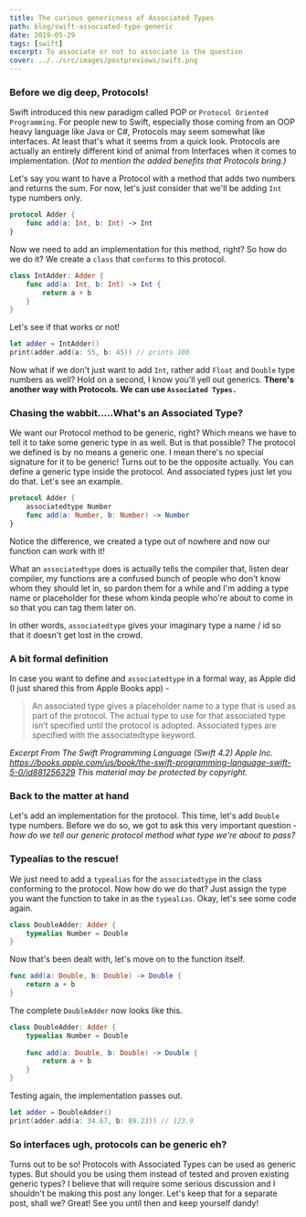 ```yaml
---
title: The curious genericness of Associated Types
path: blog/swift-associated-type-generic
date: 2019-05-29
tags: [swift]
excerpt: To associate or not to associate is the question 
cover: ../../src/images/postpreviews/swift.png
---
```


### Before we dig deep, Protocols!
Swift introduced this new paradigm called POP or `Protocol Oriented Programming`. For people new to Swift, especially those coming from an OOP heavy language like Java or C#, Protocols may seem somewhat like interfaces. At least that's what it seems from a quick look. Protocols are actually an entirely different kind of animal from Interfaces when it comes to implementation. (*Not to mention the added benefits that Protocols bring.)*

Let's say you want to have a Protocol with a method that adds two numbers and returns the sum. For now, let's just consider that we'll be adding `Int` type numbers only.

```swift
protocol Adder {
    func add(a: Int, b: Int) -> Int
} 
```
 
Now we need to add an implementation for this method, right? So how do we do it? We create a `class` that `conforms` to this protocol.

```swift
class IntAdder: Adder {
    func add(a: Int, b: Int) -> Int {
        return a + b
    }
}
```

Let's see if that works or not!
```swift
let adder = IntAdder()
print(adder.add(a: 55, b: 45)) // prints 100
```

Now what if we don't just want to add `Int`, rather add `Float` and `Double` type numbers as well? Hold on a second, I know you'll yell out generics. **There's another way with Protocols. We can use `Associated Types.`**

### Chasing the wabbit.....What's an Associated Type?
We want our Protocol method to be generic, right? Which means we have to tell it to take some generic type in as well. But is that possible? The protocol we defined is by no means a generic one. I mean there's no special signature for it to be generic! Turns out to be the opposite actually. You can define a generic type inside the protocol. And associated types just let you do that. Let's see an example.

```swift
protocol Adder {
    associatedtype Number
    func add(a: Number, b: Number) -> Number
}
```

Notice the difference, we created a type out of nowhere and now our function can work with it!

What an `associatedtype` does is actually tells the compiler that, listen dear compiler, my functions are a confused bunch of people who don't know whom they should let in, so pardon them for a while and I'm adding a type name or placeholder for these whom kinda people who're about to come in so that you can tag them later on. 

In other words, `associatedtype` gives your imaginary type a name / id so that it doesn't get lost in the crowd.

### A bit formal definition

In case you want to define and `associatedtype` in a formal way, as Apple did (I just shared this from Apple Books app) - 

> An associated type gives a placeholder name to a type that is used as part of the protocol. The actual type to use for that associated type isn’t specified until the protocol is adopted. Associated types are specified with the associatedtype keyword.

*Excerpt From*
*The Swift Programming Language (Swift 4.2)*
*Apple Inc.*
*https://books.apple.com/us/book/the-swift-programming-language-swift-5-0/id881256329*
*This material may be protected by copyright.*

### Back to the matter at hand
Let's add an implementation for the protocol. This time, let's add `Double` type numbers. Before we do so, we got to ask this very important question - *how do we tell our generic protocol method what type we're about to pass?*

### Typealias to the rescue!
We just need to add a `typealias` for the `associatedtype` in the class conforming to the protocol. Now how do we do that? Just assign the type you want the function to take in as the `typealias`. Okay, let's see some code again.

```swift
class DoubleAdder: Adder {
    typealias Number = Double
}
```

Now that's been dealt with, let's move on to the function itself.

```swift
func add(a: Double, b: Double) -> Double {
    return a + b
}
```

The complete `DoubleAdder` now looks like this.
```swift
class DoubleAdder: Adder {
    typealias Number = Double
    
    func add(a: Double, b: Double) -> Double {
        return a + b
    }
}
```

Testing again, the implementation passes out.
```swift
let adder = DoubleAdder()
print(adder.add(a: 34.67, b: 89.23)) // 123.9
```

### So interfaces ugh, protocols can be generic eh?
Turns out to be so! Protocols with Associated Types can be used as generic types. But should you be using them instead of tested and proven existing generic types? I believe that will require some serious discussion and I shouldn't be making this post any longer. Let's keep that for a separate post, shall we? Great! See you until then and keep yourself dandy!